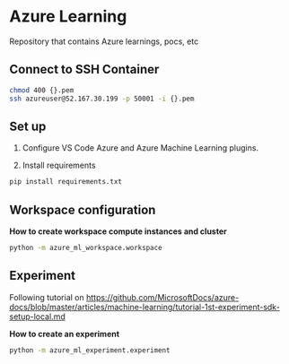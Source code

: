 # Azure Learning

Repository that contains Azure learnings, pocs, etc

## Connect to SSH Container

```bash
chmod 400 {}.pem
ssh azureuser@52.167.30.199 -p 50001 -i {}.pem
```


## Set up

1. Configure VS Code Azure and Azure Machine Learning plugins.

2. Install requirements

```bash
pip install requirements.txt
```

## Workspace configuration

**How to create workspace compute instances and cluster**

```bash
python -m azure_ml_workspace.workspace
```

## Experiment

Following tutorial on https://github.com/MicrosoftDocs/azure-docs/blob/master/articles/machine-learning/tutorial-1st-experiment-sdk-setup-local.md

**How to create an experiment**

```bash
python -m azure_ml_experiment.experiment
```
